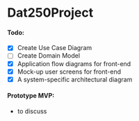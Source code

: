 # Dat250Project


#### Todo:
- [x] Create Use Case Diagram
- [ ] Create Domain Model
- [x] Application flow diagrams for front-end
- [x] Mock-up user screens for front-end
- [x] A system-specific architectural diagram

#### Prototype MVP:
- to discuss

